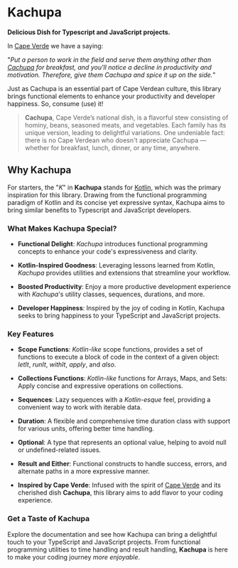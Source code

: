 # Kachupa
**Delicious Dish for Typescript and JavaScript projects.**

In [Cape Verde](https://en.wikipedia.org/wiki/Cape_Verde) we have a saying:

"_Put a person to work in the field and serve them anything other than [Cachupa](https://www.crumbsnatched.com/cachupa-traditional-dish-of-cape-verde/) 
for breakfast, and you'll notice a decline in productivity and motivation. Therefore, give them Cachupa and spice it up on the side._"

Just as Cachupa is an essential part of Cape Verdean culture, this library brings functional elements to enhance your 
productivity and developer happiness. So, consume (use) it!

> **Cachupa**, Cape Verde’s national dish, is a flavorful stew consisting of hominy, beans, seasoned meats, and vegetables. 
> Each family has its unique version, leading to delightful variations. 
> One undeniable fact: there is no Cape Verdean who doesn't appreciate Cachupa — whether for breakfast, lunch, dinner, or any time, anywhere.

## Why Kachupa
For starters, the "_K_" in **Kachupa** stands for [Kotlin](https://kotlinlang.org/), which was the primary inspiration for this library. Drawing from the 
functional programming paradigm of Kotlin and its concise yet expressive syntax, Kachupa aims to bring similar benefits 
to Typescript and JavaScript developers.

### What Makes Kachupa Special?
* **Functional Delight**: _Kachupa_ introduces functional programming concepts to enhance your code's expressiveness and clarity.

* **Kotlin-Inspired Goodness**: Leveraging lessons learned from Kotlin, _Kachupa_ provides utilities and extensions that streamline your workflow.

* **Boosted Productivity**: Enjoy a more productive development experience with _Kachupa_'s utility classes, sequences, durations, and more.

* **Developer Happiness**: Inspired by the joy of coding in Kotlin, Kachupa seeks to bring happiness to your TypeScript and JavaScript projects.

### Key Features
* **Scope Functions**: _Kotlin-like_ scope functions, provides a set of functions to execute a block of code in the context of a given object: _letIt_, _runIt_, _withIt_, _apply_, and _also_.

* **Collections Functions**: _Kotlin-like_ functions for Arrays, Maps, and Sets: Apply concise and expressive operations on collections.

* **Sequences**: Lazy sequences with a _Kotlin-esque_ feel, providing a convenient way to work with iterable data.

* **Duration**: A flexible and comprehensive time duration class with support for various units, offering better time handling.

* **Optional**: A type that represents an optional value, helping to avoid null or undefined-related issues.

* **Result and Either**: Functional constructs to handle success, errors, and alternate paths in a more expressive manner.

* **Inspired by Cape Verde**: Infused with the spirit of [Cape Verde](https://en.wikipedia.org/wiki/Cape_Verde)  and its cherished dish **Cachupa**, this library aims to add flavor to your coding experience.

### Get a Taste of Kachupa
Explore the documentation and see how Kachupa can bring a delightful touch to your TypeScript and JavaScript projects. 
From functional programming utilities to time handling and result handling, **Kachupa** is here to make your coding journey _more enjoyable_.
